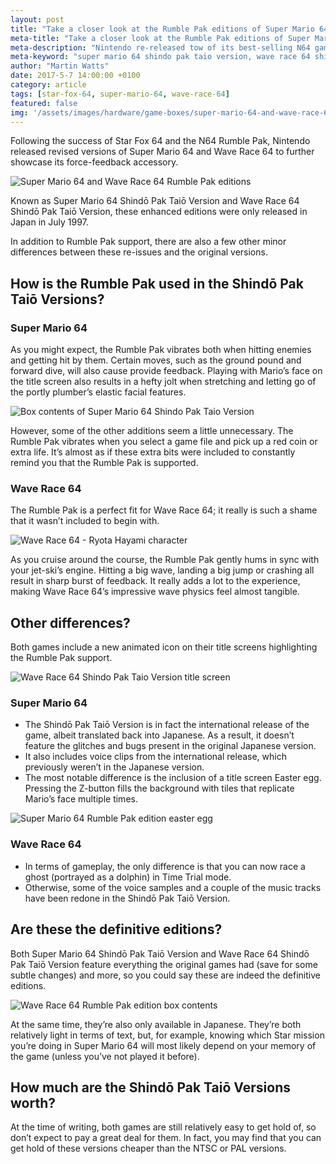 ```yaml
---
layout: post
title: "Take a closer look at the Rumble Pak editions of Super Mario 64 and Wave Race 64"
meta-title: "Take a closer look at the Rumble Pak editions of Super Mario 64 and Wave Race 64"
meta-description: "Nintendo re-released tow of its best-selling N64 games, Super Mario 64 and Wave Race 64, in July 1997 with Rumble Pak support."
meta-keyword: "super mario 64 shindo pak taio version, wave race 64 shindo pak taio version, super mario 64 rumble version, wave race 64 rumble version, n64 rumble pak games"
author: "Martin Watts"
date: 2017-5-7 14:00:00 +0100
category: article
tags: [star-fox-64, super-mario-64, wave-race-64]
featured: false
img: '/assets/images/hardware/game-boxes/super-mario-64-and-wave-race-64-rumble-pak-editions.jpg'
---
```

Following the success of Star Fox 64 and the N64 Rumble Pak, Nintendo released revised versions of Super Mario 64 and Wave Race 64 to further showcase its force-feedback accessory.

![Super Mario 64 and Wave Race 64 Rumble Pak editions](/assets/images/hardware/game-boxes/super-mario-64-and-wave-race-64-rumble-pak-editions.jpg)

Known as Super Mario 64 Shindō Pak Taiō Version and Wave Race 64 Shindō Pak Taiō Version, these enhanced editions were only released in Japan in July 1997.

In addition to Rumble Pak support, there are also a few other minor differences between these re-issues and the original versions.

## How is the Rumble Pak used in the Shindō Pak Taiō Versions? ##

### Super Mario 64 ###

As you might expect, the Rumble Pak vibrates both when hitting enemies and getting hit by them. Certain moves, such as the ground pound and forward dive, will also cause provide feedback. Playing with Mario’s face on the title screen also results in a hefty jolt when stretching and letting go of the portly plumber’s elastic facial features.

![Box contents of Super Mario 64 Shindo Pak Taio Version](/assets/images/hardware/game-boxes/super-mario-64-shindo-pak-taio-version-box-contents.jpg)

However, some of the other additions seem a little unnecessary. The Rumble Pak vibrates when you select a game file and pick up a red coin or extra life. It’s almost as if these extra bits were included to constantly remind you that the Rumble Pak is supported.

### Wave Race 64 ###

The Rumble Pak is a perfect fit for Wave Race 64; it really is such a shame that it wasn’t included to begin with.

![Wave Race 64 - Ryota Hayami character](/assets/images/games/wave-race-64/shindo-pak-taio-version/wave-race-64-shindo-taio-version-ryota-hayami.jpg)

As you cruise around the course, the Rumble Pak gently hums in sync with your jet-ski’s engine. Hitting a big wave, landing a big jump or crashing all result in sharp burst of feedback. It really adds a lot to the experience, making Wave Race 64’s impressive wave physics feel almost tangible.

## Other differences? ##

Both games include a new animated icon on their title screens highlighting the Rumble Pak support.

![Wave Race 64 Shindo Pak Taio Version title screen](/assets/images/games/wave-race-64/shindo-pak-taio-version/wave-race-64-shindo-taio-version-title-screen.jpg)

### Super Mario 64 ###

- The Shindō Pak Taiō Version is in fact the international release of the game, albeit translated back into Japanese. As a result, it doesn’t feature the glitches and bugs present in the original Japanese version.
- It also includes voice clips from the international release, which previously weren’t in the Japanese version.
- The most notable difference is the inclusion of a title screen Easter egg. Pressing the Z-button fills the background with tiles that replicate Mario’s face multiple times.

![Super Mario 64 Rumble Pak edition easter egg](/assets/images/games/super-mario-64/shindo-pak-taio-version/super-mario-64-shindo-pak-taio-version-title-screen-easter-egg.jpg)

### Wave Race 64 ###

- In terms of gameplay, the only difference is that you can now race a ghost (portrayed as a dolphin) in Time Trial mode.
- Otherwise, some of the voice samples and a couple of the music tracks have been redone in the Shindō Pak Taiō Version.

## Are these the definitive editions? ##

Both Super Mario 64 Shindō Pak Taiō Version and Wave Race 64 Shindō Pak Taiō Version feature everything the original games had (save for some subtle changes) and more, so you could say these are indeed the definitive editions.

![Wave Race 64 Rumble Pak edition box contents](/assets/images/hardware/game-boxes/wave-race-64-shindo-pak-taio-version-box-contents.jpg)

At the same time, they’re also only available in Japanese. They’re both relatively light in terms of text, but, for example, knowing which Star mission you’re doing in Super Mario 64 will most likely depend on your memory of the game (unless you’ve not played it before).

## How much are the Shindō Pak Taiō Versions worth? ##

At the time of writing, both games are still relatively easy to get hold of, so don’t expect to pay a great deal for them. In fact, you may find that you can get hold of these versions cheaper than the NTSC or PAL versions.